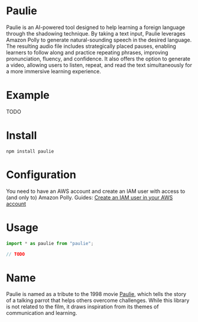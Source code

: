 # Paulie

Paulie is an AI-powered tool designed to help learning a foreign language through the shadowing technique. By taking a text input, Paulie leverages Amazon Polly to generate natural-sounding speech in the desired language. The resulting audio file includes strategically placed pauses, enabling learners to follow along and practice repeating phrases, improving pronunciation, fluency, and confidence. It also offers the option to generate a video, allowing users to listen, repeat, and read the text simultaneously for a more immersive learning experience.

# Example

TODO

# Install

```
npm install paulie
```

# Configuration

You need to have an AWS account and create an IAM user with access to (and only to) Amazon Polly. Guides: [Create an IAM user in your AWS account](https://docs.aws.amazon.com/IAM/latest/UserGuide/id_users_create.html)

# Usage

```javascript
import * as paulie from "paulie";

// TODO
```

# Name

Paulie is named as a tribute to the 1998 movie [Paulie](https://www.imdb.com/title/tt0125454/), which tells the story of a talking parrot that helps others overcome challenges. While this library is not related to the film, it draws inspiration from its themes of communication and learning.
